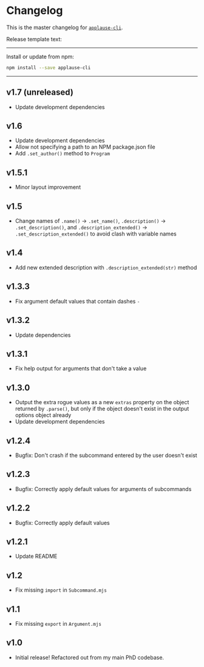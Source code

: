 # Changelog
This is the master changelog for [`applause-cli`](https://npmjs.org/package/applause-cli).

Release template text:

-----

Install or update from npm:

```bash
npm install --save applause-cli
```

-----


## v1.7 (unreleased)
 - Update development dependencies


## v1.6
 - Update development dependencies
 - Allow not specifying a path to an NPM package.json file
 - Add `.set_author()` method to `Program`


## v1.5.1
 - Minor layout improvement


## v1.5
 - Change names of `.name()` → `.set_name()`, `.description()` → `.set_description()`, and `.description_extended()` → `.set_description_extended()` to avoid clash with variable names


## v1.4
 - Add new extended description with `.description_extended(str)` method


## v1.3.3
 - Fix argument default values that contain dashes `-`


## v1.3.2
 - Update dependencies


## v1.3.1
 - Fix help output for arguments that don't take a value


## v1.3.0
 - Output the extra rogue values as a new `extras` property on the object returned by `.parse()`, but only if the object doesn't exist in the output options object already
 - Update development dependencies


## v1.2.4
 - Bugfix: Don't crash if the subcommand entered by the user doesn't exist


## v1.2.3
 - Bugfix: Correctly apply default values for arguments of subcommands


## v1.2.2
 - Bugfix: Correctly apply default values


## v1.2.1
 - Update README


## v1.2
 - Fix missing `import` in `Subcommand.mjs`


## v1.1
 - Fix missing `export` in `Argument.mjs`


## v1.0
 - Initial release! Refactored out from my main PhD codebase.

